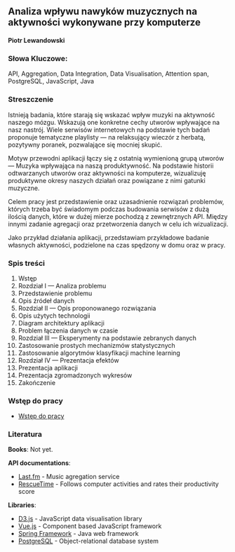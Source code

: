 ## Analiza wpływu nawyków muzycznych na aktywności wykonywane przy komputerze

#### Piotr Lewandowski

### Słowa Kluczowe:
API, Aggregation, Data Integration, Data Visualisation, Attention span, PostgreSQL, JavaScript, Java

### Streszczenie
Istnieją badania, które starają się wskazać wpływ muzyki na aktywność naszego mózgu. Wskazują one konkretne cechy utworów wpływające na nasz nastrój. Wiele serwisów internetowych na podstawie tych badań proponuje tematyczne playlisty — na relaksujący wieczór z herbatą, pozytywny poranek, pozwalające się mocniej skupić.

Motyw przewodni aplikacji łączy się z ostatnią wymienioną grupą utworów — Muzyka wpływająca na naszą produktywność. Na podstawie historii odtwarzanych utworów oraz aktywności na komputerze, wizualizuję produktywne okresy naszych działań oraz powiązane z nimi gatunki muzyczne.

Celem pracy jest przedstawienie oraz uzasadnienie rozwiązań problemów, których trzeba być świadomym podczas budowania serwisów z dużą ilością danych, które w dużej mierze pochodzą z zewnętrznych API. Między innymi zadanie agregacji oraz przetworzenia danych w celu ich wizualizacji.

Jako przykład działania aplikacji, przedstawiam przykładowe badanie własnych aktywności, podzielone na czas spędzony w domu oraz w pracy.

### Spis treści
1. Wstęp
2. Rozdział I — Analiza problemu
  1. Przedstawienie problemu
  2. Opis źródeł danych
3. Rozdział II — Opis proponowanego rozwiązania
  1. Opis użytych technologii
  2. Diagram architektury aplikacji
  3. Problem łączenia danych w czasie
4. Rozdział III — Eksperymenty na podstawie zebranych danych
  1. Zastosowanie prostych mechanizmów statystycznych
  2. Zastosowanie algorytmów klasyfikacji machine learning
5. Rozdział IV — Prezentacja efektów
  1. Prezentacja aplikacji
  2. Prezentacja zgromadzonych wykresów
6. Zakończenie

### Wstęp do pracy
- [Wstęp do pracy](docs/01_PREFACE.md)

### Literatura

**Books**:
Not yet. 

**API documentations**:
- [Last.fm](http://www.last.fm/api) - Music agregation service
- [RescueTime](https://www.rescuetime.com/anapi/setup/documentation) - Follows computer activities and rates their productivity score

**Libraries**:
- [D3.js](https://d3js.org/) - JavaScript data visualisation library
- [Vue.js](http://vuejs.org/) - Component based JavaScript framework
- [Spring Framework](http://docs.spring.io/spring/docs/current/spring-framework-reference/htmlsingle/) - Java web framework
- [PostgreSQL](https://www.postgresql.org/docs/) - Object-relational database system
